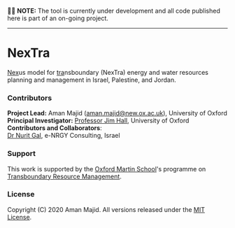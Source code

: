 🚨🚧 **NOTE:** The tool is currently under development and all code published here is part of an on-going project.

---

# NexTra
 <ins>Nex</ins>us model for <ins>tra</ins>nsboundary (NexTra) energy and water resources planning and management in Israel, Palestine, and Jordan.

### Contributors
**Project Lead:** Aman Majid (aman.majid@new.ox.ac.uk), University of Oxford <br>
**Principal Investigator:** [Professor Jim Hall](https://www.eci.ox.ac.uk/people/jhall.html), University of Oxford <br>
**Contributors and Collaborators**: <br>
[Dr Nurit Gal](https://nurit105.wixsite.com/website), e-NRGY Consulting, Israel <br>

### Support
This work is supported by the [Oxford Martin School](https://www.oxfordmartin.ox.ac.uk/)'s programme on [Transboundary Resource Management](https://www.oxfordmartin.ox.ac.uk/transboundary-resource-management/).

### License
Copyright (C) 2020 Aman Majid. All versions released under the [MIT License](https://opensource.org/licenses/MIT).
